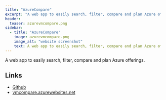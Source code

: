 ```yaml
---
title: "AzureCompare"
excerpt: "A web app to easily search, filter, compare and plan Azure offerings."
header:
  teaser: azurevmcompare.png
sidebar:
  - title: "AzureCompare"
    image: azurevmcompare.png
    image_alt: "website screenshot"
    text: A web app to easily search, filter, compare and plan Azure offerings.
---
```


A web app to easily search, filter, compare and plan Azure offerings.

## Links

* [Github](https://github.com/WaqasAliAbbasi/azurecompare)
* [vmcompare.azurewebsites.net](http://vmcompare.azurewebsites.net)
